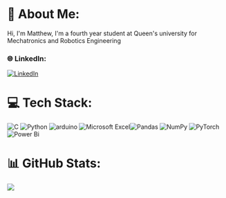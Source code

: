 # 💫 About Me:
Hi, I'm Matthew, I'm a fourth year student at Queen's university for Mechatronics and Robotics Engineering

### 🌐 LinkedIn:
 [![LinkedIn](https://img.shields.io/badge/LinkedIn-%230077B5.svg?logo=linkedin&logoColor=white)](https://www.linkedin.com/in/matthew-murray24/) 

# 💻 Tech Stack:
![C](https://img.shields.io/badge/c-%2300599C.svg?style=for-the-badge&logo=c&logoColor=white) ![Python](https://img.shields.io/badge/python-3670A0?style=for-the-badge&logo=python&logoColor=ffdd54)  ![arduino](https://img.shields.io/badge/-Arduino-00979D?style=for-the-badge&logo=Arduino&logoColor=white) ![Microsoft Excel](https://img.shields.io/badge/Microsoft_Excel-217346?style=for-the-badge&logo=microsoft-excel&logoColor=white)![Pandas](https://img.shields.io/badge/pandas-%23150458.svg?style=for-the-badge&logo=pandas&logoColor=white) ![NumPy](https://img.shields.io/badge/numpy-%23013243.svg?style=for-the-badge&logo=numpy&logoColor=white) ![PyTorch](https://img.shields.io/badge/PyTorch-%23EE4C2C.svg?style=for-the-badge&logo=PyTorch&logoColor=white) ![Power Bi](https://img.shields.io/badge/power_bi-F2C811?style=for-the-badge&logo=powerbi&logoColor=black)
# 📊 GitHub Stats:
![](https://github-readme-stats.vercel.app/api/top-langs/?username=m247murray&theme=dark&hide_border=false&include_all_commits=false&count_private=false&layout=compact)
